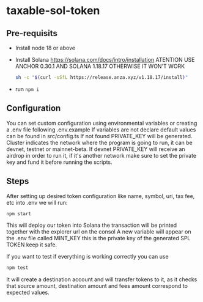 # taxable-sol-token

## Pre-requisits

- Install node 18 or above
- Install Solana <https://solana.com/docs/intro/installation>
    ATENTION USE ANCHOR 0.30.1 AND SOLANA 1.18.17 OTHERWISE IT WON'T WORK

    ```bash
    sh -c "$(curl -sSfL https://release.anza.xyz/v1.18.17/install)"
    ```

- run `npm i`

## Configuration

You can set custom configuration using environmental variables or creating a .env file following .env.example
If variables are not declare default values can be found in src/config.ts
If not found PRIVATE_KEY will be generated.
Cluster indicates the network where the program is going to run, it can be devnet, testnet or mainnet-beta. If devnet PRIVATE_KEY will receive an airdrop in order to run it, if it's another network make sure to set the private key and fund it before running the scripts.

## Steps

After setting up desired token configuration like name, symbol, uri, tax fee, etc into .env we will run:

```bash
npm start
```

This will deploy our token into Solana the transaction will be printed together with the explorer url on the consol
A new variable will appear on the .env file called MINT_KEY this is the private key of the generated SPL TOKEN keep it safe.

If you want to test if everything is working correctly you can use

```bash
npm test
```

It will create a destination account and will transfer tokens to it, as it checks that source amount, destination amount and fees amount correspond to expected values.
